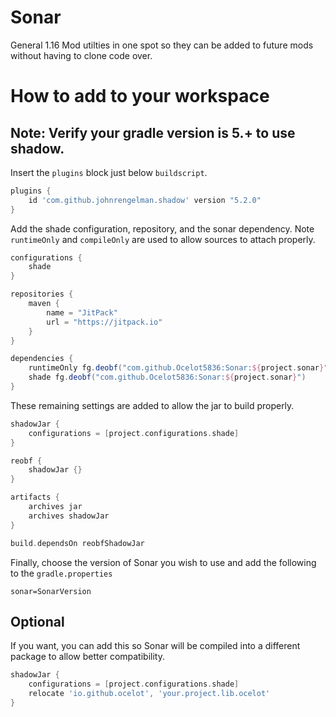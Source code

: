 # Sonar

General 1.16 Mod utilties in one spot so they can be added to future mods without having to clone code over.

# How to add to your workspace

## Note: Verify your gradle version is 5.+ to use shadow.
Insert the `plugins` block just below `buildscript`.

```gradle
plugins {
    id 'com.github.johnrengelman.shadow' version "5.2.0"
}
```

Add the shade configuration, repository, and the sonar dependency. Note `runtimeOnly` and `compileOnly` are used to allow sources to attach properly.

```gradle
configurations {
    shade
}

repositories {
    maven {
        name = "JitPack"
        url = "https://jitpack.io"
    }
}

dependencies {
    runtimeOnly fg.deobf("com.github.Ocelot5836:Sonar:${project.sonar}")
    shade fg.deobf("com.github.Ocelot5836:Sonar:${project.sonar}")
}
```

These remaining settings are added to allow the jar to build properly.

```gradle
shadowJar {
    configurations = [project.configurations.shade]
}

reobf {
    shadowJar {}
}

artifacts {
    archives jar
    archives shadowJar
}

build.dependsOn reobfShadowJar
```

Finally, choose the version of Sonar you wish to use and add the following to the `gradle.properties`

```properties
sonar=SonarVersion
```

## Optional

If you want, you can add this so Sonar will be compiled into a different package to allow better compatibility.

```gradle
shadowJar {
    configurations = [project.configurations.shade]
    relocate 'io.github.ocelot', 'your.project.lib.ocelot'
}
```
